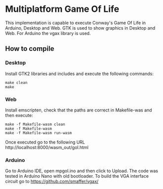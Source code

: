 # Multiplatform Game Of Life

This implementation is capable to execute Conway's Game Of Life in Arduino, Desktop and Web.
GTK is used to show graphics in Desktop and Web. For Arduino the vgax library is used.

## How to compile
### Desktop
Install GTK2 libraries and includes and execute the following commands:

    make clean
    make 

### Web
Install emscripten, check that the paths are correct in Makefile-was and then execute:

    make -f Makefile-wasm clean
    make -f Makefile-wasm 
    make -f Makefile-wasm run-wasm

Once executed go to the following URL http://localhost:8000/wasm_out/gol.html

### Arduino
Go to Arduino IDE, open mpgol.ino and then click to Upload. The code was tested in Arduino Nano with old bootloader. To build the VGA interface circuit go to https://github.com/smaffer/vgax/


